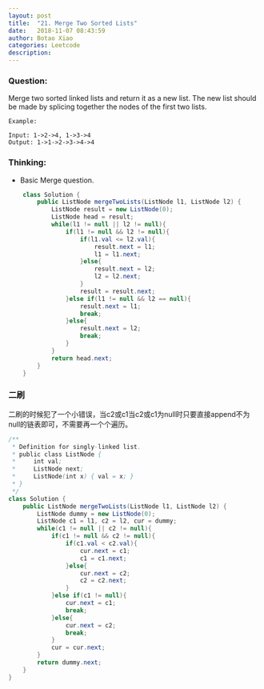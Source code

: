 ```yaml
---
layout: post
title:  "21. Merge Two Sorted Lists"
date:   2018-11-07 08:43:59
author: Botao Xiao
categories: Leetcode
description:
---
```

### Question:
Merge two sorted linked lists and return it as a new list. The new list should be made by splicing together the nodes of the first two lists.

```
Example:

Input: 1->2->4, 1->3->4
Output: 1->1->2->3->4->4
```

### Thinking:
* Basic Merge question.

```Java
	class Solution {
	    public ListNode mergeTwoLists(ListNode l1, ListNode l2) {
	        ListNode result = new ListNode(0);
	        ListNode head = result;
	        while(l1 != null || l2 != null){
	            if(l1 != null && l2 != null){
	                if(l1.val <= l2.val){
	                    result.next = l1;
	                    l1 = l1.next;
	                }else{
	                    result.next = l2;
	                    l2 = l2.next;
	                }
	                result = result.next;
	            }else if(l1 != null && l2 == null){
	                result.next = l1;
	                break;
	            }else{
	                result.next = l2;
	                break;
	            }
	        }
	        return head.next;
	    }
	}
```

### 二刷
二刷的时候犯了一个小错误，当c2或c1当c2或c1为null时只要直接append不为null的链表即可，不需要再一个个遍历。

```Java
/**
 * Definition for singly-linked list.
 * public class ListNode {
 *     int val;
 *     ListNode next;
 *     ListNode(int x) { val = x; }
 * }
 */
class Solution {
    public ListNode mergeTwoLists(ListNode l1, ListNode l2) {
        ListNode dummy = new ListNode(0);
        ListNode c1 = l1, c2 = l2, cur = dummy;
        while(c1 != null || c2 != null){
            if(c1 != null && c2 != null){
                if(c1.val < c2.val){
                    cur.next = c1;
                    c1 = c1.next;
                }else{
                    cur.next = c2;
                    c2 = c2.next;
                }
            }else if(c1 != null){
                cur.next = c1;
                break;
            }else{
                cur.next = c2;
                break;
            }
            cur = cur.next;
        }
        return dummy.next;
    }
}
```
